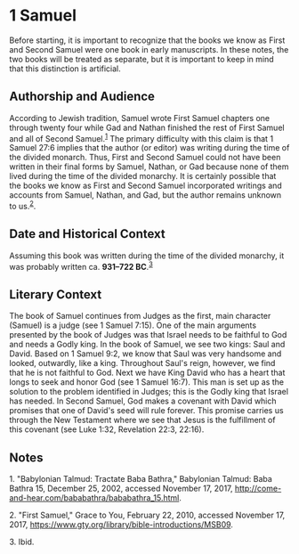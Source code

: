 # 1 Samuel

Before starting, it is important to recognize that the books we know as First and Second Samuel were one book in early manuscripts. In these notes, the two books will be treated as separate, but it is important to keep in mind that this distinction is artificial.

## Authorship and Audience
According to Jewish tradition, Samuel wrote First Samuel chapters one through twenty four while Gad and Nathan finished the rest of First Samuel and all of Second Samuel.<sup>[1](#footnote1)</sup> The primary difficulty with this claim is that 1 Samuel 27:6 implies that the author (or editor) was writing during the time of the divided monarch. Thus, First and Second Samuel could not have been written in their final forms by Samuel, Nathan, or Gad because none of them lived during the time of the divided monarchy. It is certainly possible that the books we know as First and Second Samuel incorporated writings and accounts from Samuel, Nathan, and Gad, but the author remains unknown to us.<sup>[2](#footnote2)</sup>.

## Date and Historical Context
Assuming this book was written during the time of the divided monarchy, it was probably written ca. **931–722 BC**.<sup>[3](#footnote3)</sup>

## Literary Context
The book of Samuel continues from Judges as the first, main character (Samuel) is a judge (see 1 Samuel 7:15). One of the main arguments presented by the book of Judges was that Israel needs to be faithful to God and needs a Godly king. In the book of Samuel, we see two kings: Saul and David. Based on 1 Samuel 9:2, we know that Saul was very handsome and looked, outwardly, like a king. Throughout Saul's reign, however, we find that he is not faithful to God. Next we have King David who has a heart that longs to seek and honor God (see 1 Samuel 16:7). This man is set up as the solution to the problem identified in Judges; this is the Godly king that Israel has needed. In Second Samuel, God makes a covenant with David which promises that one of David's seed will rule forever. This promise carries us through the New Testament where we see that Jesus is the fulfillment of this covenant (see Luke 1:32, Revelation 22:3, 22:16).

## Notes

<a id="footnote1">1. </a>"Babylonian Talmud: Tractate Baba Bathra," Babylonian Talmud: Baba Bathra 15, December 25, 2002, accessed November 17, 2017, http://come-and-hear.com/bababathra/bababathra_15.html.

<a id="footnote2">2. </a>"First Samuel," Grace to You, February 22, 2010, accessed November 17, 2017, https://www.gty.org/library/bible-introductions/MSB09.

<a id="footnote3">3. </a>Ibid.


